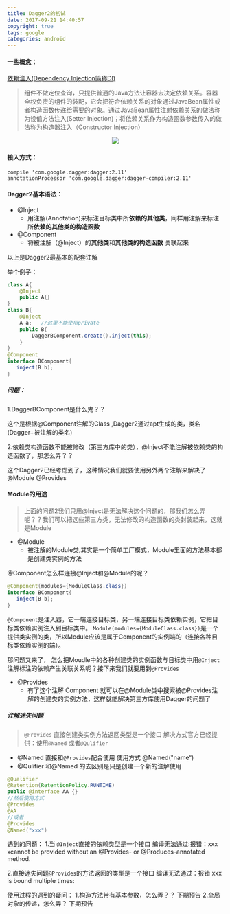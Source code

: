 ```yaml
---
title: Dagger2的初试
date: 2017-09-21 14:40:57
copyright: true
tags: google
categories: android
---
```


####  一些概念：
   [依赖注入(Dependency Injection简称DI)](https://baike.baidu.com/item/%E6%8E%A7%E5%88%B6%E5%8F%8D%E8%BD%AC/1158025?fr=aladdin&fromid=5177233&fromtitle=%E4%BE%9D%E8%B5%96%E6%B3%A8%E5%85%A5)
>组件不做定位查询，只提供普通的Java方法让容器去决定依赖关系。容器全权负责的组件的装配，它会把符合依赖关系的对象通过JavaBean属性或者构造函数传递给需要的对象。通过JavaBean属性注射依赖关系的做法称为设值方法注入(Setter Injection)；将依赖关系作为构造函数参数传入的做法称为构造器注入（Constructor Injection）

<!-- ![举个例子](http://ow9n8vqns.bkt.clouddn.com/timg.jpeg?imageMogr2/thumbnail/!60p) -->

<div align=center><img src="https://timgsa.baidu.com/timg?image&quality=80&size=b9999_10000&sec=1505997536102&di=048f8891b3d6eb9b649c5decc3d0c0c8&imgtype=0&src=http%3A%2F%2Fpic5.duowan.com%2Fwow%2F0902%2F99573894948%2F99574471488.jpg"  />
</div>

####  接入方式：
<!-- more -->
```
compile 'com.google.dagger:dagger:2.11'
annotationProcessor 'com.google.dagger:dagger-compiler:2.11'
```

####  Dagger2基本语法：
 + @Inject        
   - 用注解(Annotation)来标注目标类中所**依赖的其他类**，同样用注解来标注所**依赖的其他类的构造函数**
 + @Component     
   - 将被注解（@Inject）的**其他类**和**其他类的构造函数** 关联起来

 以上是Dagger2最基本的配套注解

举个例子：
```java
class A{
    @Inject
    public A{}
}
class B{
    @Inject
    A a;   //这里不能使用private
    public B{
        DaggerBComponent.create().inject(this);
    }
}
@Component
interface BComponent{
   inject(B b);
}
```

#####  问题：
1.DaggerBComponent是什么鬼？？

这个是根据@Component注解的Class ,Dagger2通过apt生成的类，类名(Dagger+被注解的类名)

2.依赖类构造函数不能被修改（第三方库中的类），@Inject不能注解被依赖类的构造函数了，那怎么弄？？

这个Dagger2已经考虑到了，这种情况我们就要使用另外两个注解来解决了   @Module   @Provides

####  Module的用途
> 上面的问题2我们只用@Inject是无法解决这个问题的，那我们怎么弄呢？？我们可以把这些第三方类，无法修改的构造函数的类封装起来，这就是Module
 + @Module   
   - 被注解的Module类,其实是一个简单工厂模式，Module里面的方法基本都是创建类实例的方法

@Component怎么样连接@Inject和@Module的呢？
```java
@Component(modules={ModuleClass.class})
interface BComponent{
   inject(B b);
}
```
` @Component `是注入器，它一端连接目标类，另一端连接目标类依赖实例，它把目标类依赖实例注入到目标类中。 ` Module(modules={ModuleClass.class}) `是一个提供类实例的类，所以Module应该是属于Component的实例端的（连接各种目标类依赖实例的端）。

那问题又来了， 怎么把Moudle中的各种创建类的实例函数与目标类中用` @Inject `注解标注的依赖产生关联关系呢？接下来我们就要用到` @Provides `
 + @Provides
   - 有了这个注解 Component 就可以在@Module类中搜索被@Provides注解的创建类的实例方法，这样就能解决第三方库使用Dagger的问题了
##### 注解迷失问题
>` @Provides ` 直接创建类实例方法返回类型是一个接口
解决方式官方已经提供：使用` @Named ` 或者` @Qulifier ` 
 + @Named    直接和` @Provides `配合使用  使用方式  @Named("name“)
 + @Qulifier  和@Named 的去区别是只是创建一个新的注解使用
```java
@Qualifier
@Retention(RetentionPolicy.RUNTIME)
public @interface AA {}
//然后使用方式
@Provides
@AA
//或者
@Provides
@Named("xxx")
```



遇到的问题：
1.当 ` @Inject `直接的依赖类型是一个接口
    编译无法通过:报错：xxx xcannot be provided without an @Provides- or @Produces-annotated method.

2.直接迷失问题` @Provides `的方法返回的类型是一个接口
 编译无法通过：报错 xxx  is bound multiple times:



使用过程的遇到的疑问：
1.构造方法带有基本参数，怎么弄？？
  下期预告
2.全局对象的传递，怎么弄？
  下期预告